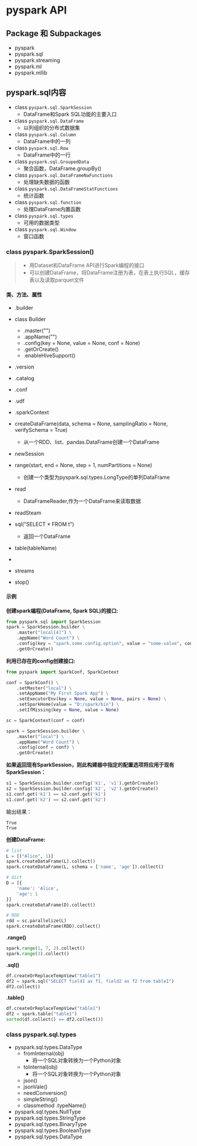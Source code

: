 
# pyspark API

## Package 和 Subpackages

* pyspark
* pyspark.sql
* pyspark.streaming
* pyspark.ml
* pyspark.mllib


## pyspark.sql内容


* class `pyspark.sql.SparkSession`
	- DataFrame和Spark SQL功能的主要入口
* class `pyspark.sql.DataFrame`
	- 以列组织的分布式数据集
* class `pyspark.sql.Column`
	- DataFrame中的一列
* class `pyspark.sql.Row`
	- DataFrame中的一行
* class `pyspark.sql.GroupedData`
	- 聚合函数，DataFrame.groupBy()
* class `pyspark.sql.DataFrameNaFunctions`
	- 处理缺失数据的函数
* class `pyspark.sql.DataFrameStatFunctions`
	- 统计函数
* class `pyspark.sql.function`
	- 处理DataFrame内置函数
* class `pyspark.sql.types`
	- 可用的数据类型
* class `pyspark.sql.Window`
	- 窗口函数


### class pyspark.SparkSession()

> * 用Dataset和DataFrame API进行Spark编程的接口
> * 可以创建DataFrame，将DataFrame注册为表，在表上执行SQL，缓存表以及读取parquet文件

#### 类、方法、属性

* .builder
* class Builder
	- .master("")
	- .appName("")
	- .config(key = None, value = None, conf = None)
	- .getOrCreate()
	- .enableHiveSupport()
* .version
* .catalog
* .conf
* .udf
* .sparkContext
* createDataFrame(data, schema = None, samplingRatio = None, verifySchema = True)
	- 从一个RDD、list、pandas.DataFrame创建一个DataFrame
* newSession
* range(start, end = None, step = 1, numPartitions = None)
	- 创建一个类型为pyspark.sql.types.LongType的单列DataFrame
* read
	- DataFrameReader,作为一个DataFrame来读取数据
* readSteam
* sql("SELECT * FROM t")
	- 返回一个DataFrame
* table(tableName)

* 
* streams

* stop()




#### 示例

**创建spark编程(DataFrame, Spark SQL)的接口:**

```python
from pyspark.sql import SparkSession
spark = SparkSession.builder \
	.master("local[4]") \
	.appName("Word Count") \
	.config(key = "spark.some.config.option", value = "some-value", conf) \
	.getOrCreate()
```

**利用已存在的config创建接口:**

```python
from pyspark import SparkConf, SparkContext

conf = SparkConf() \
	.setMaster("local") \
	.setAppName("My First Spark App") \
	.setExecutorEnv(key = None, value = None, pairs = None) \
	.setSparkHome(value = "D:/spark/bin") \
	.setIfMissing(key = None, value = None)

sc = SparkContext(conf = conf)

spark = SparkSession.builder \
	.master("local") \
	.appName("Word Count") \
	.config(conf = conf) \
	.getOrCreate()
```

**如果返回现有SparkSession，则此构建器中指定的配置选项将应用于现有SparkSession：**

```python
s1 = SparkSession.builder.config('k1', 'v1').getOrCreate()
s2 = SparkSession.builder.config('k2', 'v2').getOrCreate()
s1.conf.get('k1') == s2.conf.get('k1')
s1.conf.get('k2') == s2.conf.get('k2')
```

输出结果：

```
True
True
```

**创建DataFrame:**

```python
# list
L = [("Alice", 1)]
spark.createDataFrame(L).collect()
spark.createDataFrame(L, schema = ['name', 'age']).collect()
```

```python
# dict
D = [{
	'name': 'Alice', 
	'age': 1
}]
spark.createDataFrame(D).collect()
```

```python
# RDD
rdd = sc.parallelize(L)
spark.createDataFrame(RDD).collect()
```


**.range()**

```python
spark.range(1, 7, 2).collect()
spark.range(3).collect()
```

**.sql()**

```python
df.createOrReplaceTempView("table1")
df2 = spark.sql("SELECT field1 as f1, field2 as f2 from table1")
df2.collect()
```

**.table()**

```python
df.createOrReplaceTempView("table1")
df2 = spark.table("table1")
sorted(df.collect() == df2.collect())
```



### class pyspark.sql.types

* pyspark.sql.types.DataType
	- fromInternal(obj)
		- 将一个SQL对象转换为一个Python对象
	- toInternal(obj)
		- 将一个SQL对象转换为一个Python对象
	- json()
	- jsonVale()
	- needConversion()
	- simpleString()
	- classmethod .typeName()
* pyspark.sql.types.NullType
* pyspark.sql.types.StringType
* pyspark.sql.types.BinaryType
* pyspark.sql.types.BooleanType
* pyspark.sql.types.DataType



